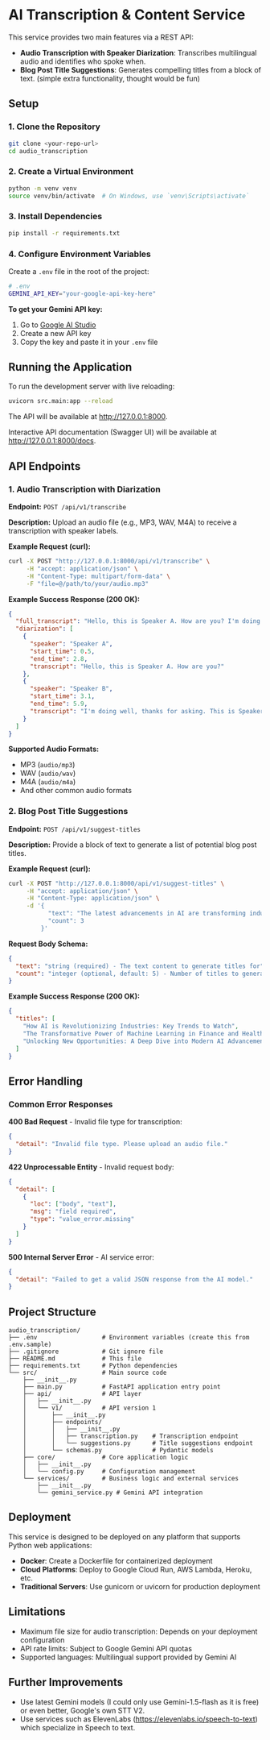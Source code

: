 # AI Transcription & Content Service

This service provides two main features via a REST API:

- **Audio Transcription with Speaker Diarization**: Transcribes multilingual audio and identifies who spoke when.
- **Blog Post Title Suggestions**: Generates compelling titles from a block of text. (simple extra functionality, thought would be fun)

## Setup

### 1. Clone the Repository

```bash
git clone <your-repo-url>
cd audio_transcription
```

### 2. Create a Virtual Environment

```bash
python -m venv venv
source venv/bin/activate  # On Windows, use `venv\Scripts\activate`
```

### 3. Install Dependencies

```bash
pip install -r requirements.txt
```

### 4. Configure Environment Variables

Create a `.env` file in the root of the project:

```bash
# .env
GEMINI_API_KEY="your-google-api-key-here"
```

**To get your Gemini API key:**

1. Go to [Google AI Studio](https://aistudio.google.com/)
2. Create a new API key
3. Copy the key and paste it in your `.env` file

## Running the Application

To run the development server with live reloading:

```bash
uvicorn src.main:app --reload
```

The API will be available at http://127.0.0.1:8000.

Interactive API documentation (Swagger UI) will be available at http://127.0.0.1:8000/docs.

## API Endpoints

### 1. Audio Transcription with Diarization

**Endpoint:** `POST /api/v1/transcribe`

**Description:** Upload an audio file (e.g., MP3, WAV, M4A) to receive a transcription with speaker labels.

**Example Request (curl):**

```bash
curl -X POST "http://127.0.0.1:8000/api/v1/transcribe" \
     -H "accept: application/json" \
     -H "Content-Type: multipart/form-data" \
     -F "file=@/path/to/your/audio.mp3"
```

**Example Success Response (200 OK):**

```json
{
  "full_transcript": "Hello, this is Speaker A. How are you? I'm doing well, thanks for asking. This is Speaker B.",
  "diarization": [
    {
      "speaker": "Speaker A",
      "start_time": 0.5,
      "end_time": 2.8,
      "transcript": "Hello, this is Speaker A. How are you?"
    },
    {
      "speaker": "Speaker B",
      "start_time": 3.1,
      "end_time": 5.9,
      "transcript": "I'm doing well, thanks for asking. This is Speaker B."
    }
  ]
}
```

**Supported Audio Formats:**

- MP3 (`audio/mp3`)
- WAV (`audio/wav`)
- M4A (`audio/m4a`)
- And other common audio formats

### 2. Blog Post Title Suggestions

**Endpoint:** `POST /api/v1/suggest-titles`

**Description:** Provide a block of text to generate a list of potential blog post titles.

**Example Request (curl):**

```bash
curl -X POST "http://127.0.0.1:8000/api/v1/suggest-titles" \
     -H "accept: application/json" \
     -H "Content-Type: application/json" \
     -d '{
           "text": "The latest advancements in AI are transforming industries. From healthcare to finance, machine learning models are optimizing processes and creating new opportunities. This article explores the key trends.",
           "count": 3
         }'
```

**Request Body Schema:**

```json
{
  "text": "string (required) - The text content to generate titles for",
  "count": "integer (optional, default: 5) - Number of titles to generate"
}
```

**Example Success Response (200 OK):**

```json
{
  "titles": [
    "How AI is Revolutionizing Industries: Key Trends to Watch",
    "The Transformative Power of Machine Learning in Finance and Healthcare",
    "Unlocking New Opportunities: A Deep Dive into Modern AI Advancements"
  ]
}
```

## Error Handling

### Common Error Responses

**400 Bad Request** - Invalid file type for transcription:

```json
{
  "detail": "Invalid file type. Please upload an audio file."
}
```

**422 Unprocessable Entity** - Invalid request body:

```json
{
  "detail": [
    {
      "loc": ["body", "text"],
      "msg": "field required",
      "type": "value_error.missing"
    }
  ]
}
```

**500 Internal Server Error** - AI service error:

```json
{
  "detail": "Failed to get a valid JSON response from the AI model."
}
```

## Project Structure

```
audio_transcription/
├── .env                  # Environment variables (create this from .env.sample)
├── .gitignore            # Git ignore file
├── README.md             # This file
├── requirements.txt      # Python dependencies
└── src/                  # Main source code
    ├── __init__.py
    ├── main.py           # FastAPI application entry point
    ├── api/              # API layer
    │   ├── __init__.py
    │   └── v1/           # API version 1
    │       ├── __init__.py
    │       ├── endpoints/
    │       │   ├── __init__.py
    │       │   ├── transcription.py    # Transcription endpoint
    │       │   └── suggestions.py      # Title suggestions endpoint
    │       └── schemas.py              # Pydantic models
    ├── core/             # Core application logic
    │   ├── __init__.py
    │   └── config.py     # Configuration management
    └── services/         # Business logic and external services
        ├── __init__.py
        └── gemini_service.py # Gemini API integration
```

## Deployment

This service is designed to be deployed on any platform that supports Python web applications:

- **Docker**: Create a Dockerfile for containerized deployment
- **Cloud Platforms**: Deploy to Google Cloud Run, AWS Lambda, Heroku, etc.
- **Traditional Servers**: Use gunicorn or uvicorn for production deployment

## Limitations

- Maximum file size for audio transcription: Depends on your deployment configuration
- API rate limits: Subject to Google Gemini API quotas
- Supported languages: Multilingual support provided by Gemini AI

## Further Improvements

- Use latest Gemini models (I could only use Gemini-1.5-flash as it is free) or even better, Google's own STT V2.
- Use services such as ElevenLabs (https://elevenlabs.io/speech-to-text) which specialize in Speech to text.
